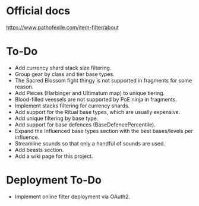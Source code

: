# Official docs
https://www.pathofexile.com/item-filter/about

# To-Do
* Add currency shard stack size filtering.
* Group gear by class and tier base types.
* The Sacred Blossom fight thingy is not supported in fragments for some reason.
* Add Pieces (Harbinger and Ultimatum map) to unique tiering.
* Blood-filled veessels are not supported by PoE ninja in fragments.
* Implement stacks filtering for currency shards.
* Add support for the Ritual base types, which are usually expensive.
* Add unique filtering by base type.
* Add support for base defences (BaseDefencePercentile).
* Expand the Influenced base types section with the best bases/levels per influence.
* Streamline sounds so that only a handful of sounds are used.
* Add beasts section.
* Add a wiki page for this project.

# Deployment To-Do
* Implement online filter deployment via OAuth2.